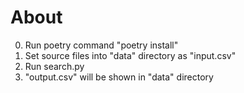 # About
0. Run poetry command "poetry install"
1. Set source files into "data" directory as "input.csv"
2. Run search.py
3. "output.csv" will be shown in "data" directory
